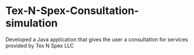 # Tex-N-Spex-Consultation-simulation
Developed a Java application that gives the user a consultation for services provided by Tex N Spex LLC
